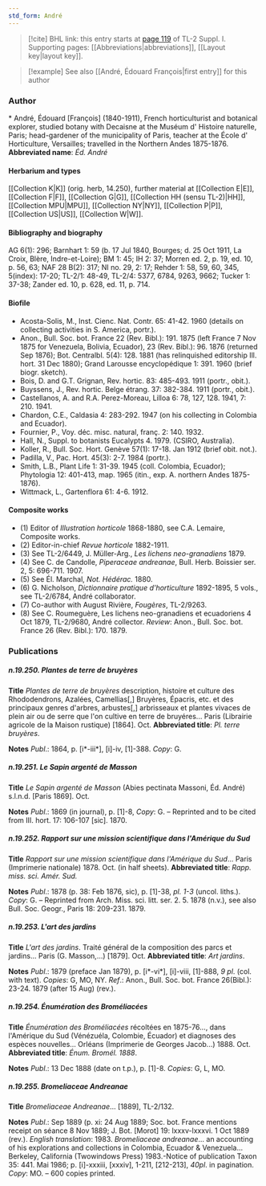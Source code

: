 ```yaml
---
std_form: André
---
```


> [!cite] BHL link: this entry starts at [page 119](https://www.biodiversitylibrary.org/page/33264846) of TL-2 Suppl. I.
> Supporting pages: [[Abbreviations|abbreviations]], [[Layout key|layout key]].

> [!example] See also [[André, Édouard François|first entry]] for this author

### Author

\* André, Édouard \[François\] (1840-1911), French horticulturist and botanical explorer, studied botany with Decaisne at the Muséum d' Histoire naturelle, Paris; head-gardener of the municipality of Paris, teacher at the École d' Horticulture, Versailles; travelled in the Northern Andes 1875-1876. 
**Abbreviated name**: *Éd. André*

#### Herbarium and types

[[Collection K|K]] (orig. herb, 14.250), further material at [[Collection E|E]], [[Collection F|F]], [[Collection G|G]], [[Collection HH (sensu TL-2)|HH]], [[Collection MPU|MPU]], [[Collection NY|NY]], [[Collection P|P]], [[Collection US|US]], [[Collection W|W]].

#### Bibliography and biography

AG 6(1): 296; Barnhart 1: 59 (b. 17 Jul 1840, Bourges; d. 25 Oct 1911, La Croix, Blère, Indre-et-Loire); BM 1: 45; IH 2: 37; Morren ed. 2, p. 19, ed. 10, p. 56, 63; NAF 28 B(2): 317; NI no. 29, 2: 17; Rehder 1: 58, 59, 60, 345, 5(index): 17-20; TL-2/1: 48-49, TL-2/4: 5377, 6784, 9263, 9662; Tucker 1: 37-38; Zander ed. 10, p. 628, ed. 11, p. 714.

#### Biofile

- Acosta-Solis, M., Inst. Cienc. Nat. Contr. 65: 41-42. 1960 (details on collecting activities in S. America, portr.).
- Anon., Bull. Soc. bot. France 22 (Rev. Bibl.): 191. 1875 (left France 7 Nov 1875 for Venezuela, Bolivia, Ecuador), 23 (Rev. Bibl.): 96. 1876 (returned Sep 1876); Bot. Centralbl. 5(4): 128. 1881 (has relinquished editorship Ill. hort. 31 Dec 1880); Grand Larousse encyclopédique 1: 391. 1960 (brief biogr. sketch).
- Bois, D. and G.T. Grignan, Rev. hortic. 83: 485-493. 1911 (portr., obit.).
- Buyssens, J., Rev. hortic. Belge étrang. 37: 382-384. 1911 (portr., obit.).
- Castellanos, A. and R.A. Perez-Moreau, Lilloa 6: 78, 127, 128. 1941, 7: 210. 1941.
- Chardon, C.E., Caldasia 4: 283-292. 1947 (on his collecting in Colombia and Ecuador).
- Fournier, P., Voy. déc. misc. natural, franç. 2: 140. 1932.
- Hall, N., Suppl. to botanists Eucalypts 4. 1979. (CSIRO, Australia).
- Koller, R., Bull. Soc. Hort. Genève 57(1): 17-18. Jan 1912 (brief obit. not.).
- Padilla, V., Pac. Hort. 45(3): 2-7. 1984 (portr.).
- Smith, L.B., Plant Life 1: 31-39. 1945 (coll. Colombia, Ecuador); Phytologia 12: 401-413, map. 1965 (itin., exp. A. northern Andes 1875-1876).
- Wittmack, L., Gartenflora 61: 4-6. 1912.

#### Composite works

- (1) Editor of *Illustration horticole* 1868-1880, see C.A. Lemaire, Composite works.
- (2) Editor-in-chief *Revue horticole* 1882-1911.
- (3) See TL-2/6449, J. Müller-Arg., *Les lichens neo-granadiens* 1879.
- (4) See C. de Candolle, *Piperaceae andreanae*, Bull. Herb. Boissier ser. 2, 5: 696-711. 1907.
- (5) See Él. Marchal, *Not. Hédérac.* 1880.
- (6) G. Nicholson, *Dictionnaire pratique d'horticulture* 1892-1895, 5 vols., see TL-2/6784, André collaborator.
- (7) Co-author with August Rivière, *Fougères*, TL-2/9263.
- (8) See C. Roumeguère, Les lichens neo-granadiens et ecuadoriens 4 Oct 1879, TL-2/9680, André collector. *Review*: Anon., Bull. Soc. bot. France 26 (Rev. Bibl.): 170. 1879.

### Publications

##### n.19.250. Plantes de terre de bruyères

**Title**
*Plantes de terre de bruyères* description, histoire et culture des Rhododendrons, Azalées, Camellias\[,\] Bruyères, Épacris, etc. et des principaux genres d'arbres, arbustes\[,\] arbrisseaux et plantes vivaces de plein air ou de serre que l'on cultive en terre de bruyéres... Paris (Librairie agricole de la Maison rustique) \[1864\]. Oct.
**Abbreviated title**: *Pl. terre bruyères*.

**Notes**
*Publ*.: 1864, p. \[i\*-iii\*\], \[i\]-iv, \[1\]-388. *Copy*: G.

##### n.19.251. Le Sapin argenté de Masson

**Title**
*Le Sapin argenté de Masson* (Abies pectinata Massoni, Éd. André) s.l.n.d. \[Paris 1869\]. Oct.

**Notes**
*Publ*.: 1869 (in journal), p. \[1\]-8, *Copy*: G. – Reprinted and to be cited from III. hort. 17: 106-107 \[sic\]. 1870.

##### n.19.252. Rapport sur une mission scientifique dans l'Amérique du Sud

**Title**
*Rapport sur une mission scientifique dans l'Amérique du Sud*... Paris (Imprimerie nationale) 1878. Oct. (in half sheets).
**Abbreviated title**: *Rapp. miss. sci. Amér. Sud.*

**Notes**
*Publ*.: 1878 (p. 38: Feb 1876, sic), p. \[1\]-38, *pl. 1-3* (uncol. liths.). *Copy*: G. – Reprinted from Arch. Miss. sci. litt. ser. 2. 5. 1878 (n.v.), see also Bull. Soc. Geogr., Paris 18: 209-231. 1879.

##### n.19.253. L'art des jardins

**Title**
*L'art des jardins*. Traité général de la composition des parcs et jardins... Paris (G. Masson,...) \[1879\]. Oct.
**Abbreviated title**: *Art jardins*.

**Notes**
*Publ*.: 1879 (preface Jan 1879), p. \[i\*-vi\*\], \[i\]-viii, \[1\]-888, *9 pl*. (col. with text). *Copies*: G, MO, NY.
*Ref*.: Anon., Bull. Soc. bot. France 26(Bibl.): 23-24. 1879 (after 15 Aug) (rev.).

##### n.19.254. Énumération des Broméliacées

**Title**
*Énumération des Broméliacées* récoltées en 1875-76..., dans l'Amérique du Sud (Vénézuéla, Colombie, Écuador) et diagnoses des espèces nouvelles... Orléans (Imprimerie de Georges Jacob...) 1888. Oct.
**Abbreviated title**: *Énum. Bromél. 1888*.

**Notes**
*Publ*.: 13 Dec 1888 (date on t.p.), p. \[1\]-8. *Copies*: G, L, MO.

##### n.19.255. Bromeliaceae Andreanae

**Title**
*Bromeliaceae Andreanae*... \[1889\], TL-2/132.

**Notes**
*Publ*.: Sep 1889 (p. xi: 24 Aug 1889; Soc. bot. France mentions receipt on séance 8 Nov 1889; J. Bot. \[Morot\] 19: lxxxv-lxxxvi. 1 Oct 1889 (rev.).
*English translation*: 1983. *Bromeliaceae andreanae*... an accounting of his explorations and collections in Colombia, Ecuador & Venezuela... Berkeley, California (Twowindows Press) 1983.-Notice of publication Taxon 35: 441. Mai 1986; p. \[i\]-xxxiii, \[xxxiv\], 1-211, \[212-213\], *40pl*. in pagination. *Copy*: MO. – 600 copies printed.

